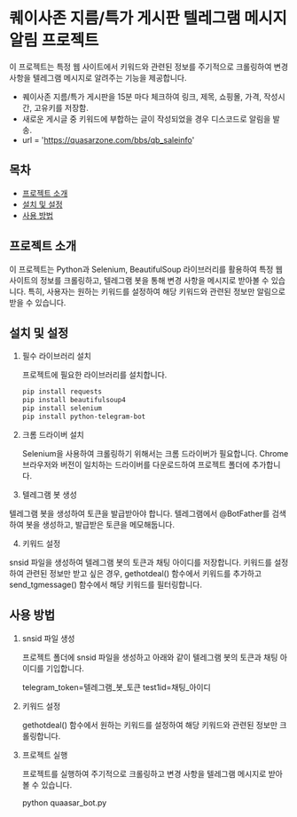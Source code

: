 # 퀘이사존 지름/특가 게시판 텔레그램 메시지 알림 프로젝트

이 프로젝트는 특정 웹 사이트에서 키워드와 관련된 정보를 주기적으로 크롤링하여 변경 사항을 텔레그램 메시지로 알려주는 기능을 제공합니다.

- 퀘이사존 지름/특가 게시판을 15분 마다 체크하여 링크, 제목, 쇼핑몰, 가격, 작성시간, 고유키를 저장함.  
- 새로운 게시글 중 키워드에 부합하는 글이 작성되었을 경우 디스코드로 알림을 발송.
- url = 'https://quasarzone.com/bbs/qb_saleinfo'

## 목차

- [프로젝트 소개](#프로젝트-소개)
- [설치 및 설정](#설치-및-설정)
- [사용 방법](#사용-방법)

## 프로젝트 소개

이 프로젝트는 Python과 Selenium, BeautifulSoup 라이브러리를 활용하여 특정 웹 사이트의 정보를 크롤링하고, 텔레그램 봇을 통해 변경 사항을 메시지로 받아볼 수 있습니다. 특히, 사용자는 원하는 키워드를 설정하여 해당 키워드와 관련된 정보만 알림으로 받을 수 있습니다.

## 설치 및 설정

1. 필수 라이브러리 설치

   프로젝트에 필요한 라이브러리를 설치합니다.

   ```bash
   pip install requests
   pip install beautifulsoup4
   pip install selenium
   pip install python-telegram-bot

2. 크롬 드라이버 설치

    Selenium을 사용하여 크롤링하기 위해서는 크롬 드라이버가 필요합니다. Chrome 브라우저와 버전이 일치하는 드라이버를 다운로드하여 프로젝트 폴더에 추가합니다.

3. 텔레그램 봇 생성

텔레그램 봇을 생성하여 토큰을 발급받아야 합니다. 텔레그램에서 @BotFather를 검색하여 봇을 생성하고, 발급받은 토큰을 메모해둡니다.

4. 키워드 설정

snsid 파일을 생성하여 텔레그램 봇의 토큰과 채팅 아이디를 저장합니다. 키워드를 설정하여 관련된 정보만 받고 싶은 경우, gethotdeal() 함수에서 키워드를 추가하고 send_tgmessage() 함수에서 해당 키워드를 필터링합니다.

## 사용 방법

1. snsid 파일 생성

    프로젝트 폴더에 snsid 파일을 생성하고 아래와 같이 텔레그램 봇의 토큰과 채팅 아이디를 기입합니다.

    telegram_token=텔레그램_봇_토큰
    test1id=채팅_아이디

2. 키워드 설정
    
    gethotdeal() 함수에서 원하는 키워드를 설정하여 해당 키워드와 관련된 정보만 크롤링합니다.

3. 프로젝트 실행

    프로젝트를 실행하여 주기적으로 크롤링하고 변경 사항을 텔레그램 메시지로 받아볼 수 있습니다.

    python quaasar_bot.py
